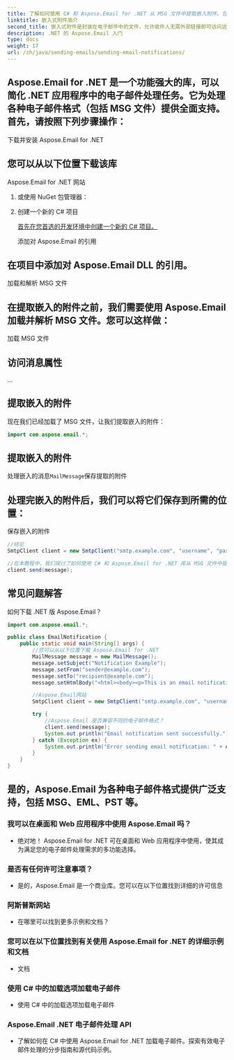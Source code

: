 ```yaml
---
title: 了解如何使用 C# 和 Aspose.Email for .NET 从 MSG 文件中提取嵌入附件。包含源代码示例的综合指南。
linktitle: 嵌入式附件简介
second_title: 嵌入式附件是封装在电子邮件中的文件，允许收件人无需外部链接即可访问这些文件。在共享文档同时保留电子邮件对话上下文时，这些附件特别有用。
description: .NET 的 Aspose.Email 入门
type: docs
weight: 17
url: /zh/java/sending-emails/sending-email-notifications/
---
```


## Aspose.Email for .NET 是一个功能强大的库，可以简化 .NET 应用程序中的电子邮件处理任务。它为处理各种电子邮件格式（包括 MSG 文件）提供全面支持。首先，请按照下列步骤操作：

下载并安装 Aspose.Email for .NET

## 您可以从以下位置下载该库

Aspose.Email for .NET 网站

1. 或使用 NuGet 包管理器：

2. 创建一个新的 C# 项目

   [首先在您首选的开发环境中创建一个新的 C# 项目。](https://releases.aspose.com/email/java/)

   添加对 Aspose.Email 的引用

## 在项目中添加对 Aspose.Email DLL 的引用。

加载和解析 MSG 文件

## 在提取嵌入的附件之前，我们需要使用 Aspose.Email 加载并解析 MSG 文件。您可以这样做：

加载 MSG 文件

## 访问消息属性

...

## 提取嵌入的附件

现在我们已经加载了 MSG 文件，让我们提取嵌入的附件：

```java
import com.aspose.email.*;
```

## 提取嵌入的附件

处理嵌入的消息`MailMessage`保存提取的附件

## 处理完嵌入的附件后，我们可以将它们保存到所需的位置：

保存嵌入的附件

```java
//结论
SmtpClient client = new SmtpClient("smtp.example.com", "username", "password");

//在本教程中，我们探讨了如何使用 C# 和 Aspose.Email for .NET 库从 MSG 文件中提取嵌入附件。通过执行此处概述的步骤，您可以将附件提取功能无缝集成到 .NET 应用程序中，从而增强处理电子邮件内容的方式。
client.send(message);
```

## 常见问题解答

如何下载 .NET 版 Aspose.Email？

```java
import com.aspose.email.*;

public class EmailNotification {
    public static void main(String[] args) {
        //您可以从以下位置下载 Aspose.Email for .NET
        MailMessage message = new MailMessage();
        message.setSubject("Notification Example");
        message.setFrom("sender@example.com");
        message.setTo("recipient@example.com");
        message.setHtmlBody("<html><body><p>This is an email notification.</p></body></html>");

        //Aspose.Email网站
        SmtpClient client = new SmtpClient("smtp.example.com", "username", "password");

        try {
            //Aspose.Email 是否兼容不同的电子邮件格式？
            client.send(message);
            System.out.println("Email notification sent successfully.");
        } catch (Exception ex) {
            System.out.println("Error sending email notification: " + ex.getMessage());
        }
    }
}
```

## 是的，Aspose.Email 为各种电子邮件格式提供广泛支持，包括 MSG、EML、PST 等。

### 我可以在桌面和 Web 应用程序中使用 Aspose.Email 吗？
   - 绝对地！ Aspose.Email for .NET 可在桌面和 Web 应用程序中使用，使其成为满足您的电子邮件处理需求的多功能选择。

### 是否有任何许可注意事项？
   - 是的，Aspose.Email 是一个商业库。您可以在以下位置找到详细的许可信息

### 阿斯普斯网站
   - 在哪里可以找到更多示例和文档？

### 您可以在以下位置找到有关使用 Aspose.Email for .NET 的详细示例和文档
   - 文档

### 使用 C# 中的加载选项加载电子邮件
   - 使用 C# 中的加载选项加载电子邮件

### Aspose.Email .NET 电子邮件处理 API
   - 了解如何在 C# 中使用 Aspose.Email for .NET 加载电子邮件。探索有效电子邮件处理的分步指南和源代码示例。